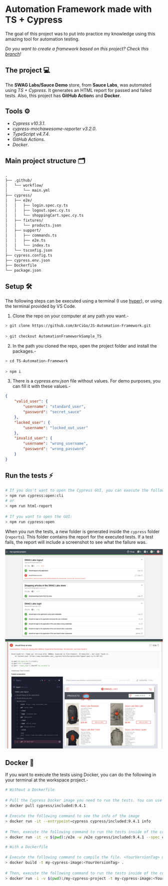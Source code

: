 # Automation Framework made with TS + Cypress

The goal of this project was to put into practice my knowledge using this amazing tool for automation testing.

*Do you want to create a framework based on this project? Check this [branch](https://github.com/ArCiGo/TS-Automation-Framework/tree/master)!*

## The project 💻

The **SWAG Labs/Sauce Demo** store, from **Sauce Labs**, was automated using *TS + Cypress*. It generates an HTML report for passed and failed tests. Also, this project has **GitHub Action**s and **Docker**. 

## Tools ⚙️

* *Cypress v10.3.1*.
* *cypress-mochawesome-reporter v3.2.0*.
* *TypeScript v4.7.4*.
* *GitHub Actions*.
* *Docker*.

## Main project structure 🗂️

```
.
├── .github/
│   └── workflow/
│       └── main.yml
├── cypress/
│   ├── e2e/
│   │   ├── login.spec.cy.ts
│   │   ├── logout.spec.cy.ts
│   │   └── shoppingCart.spec.cy.ts
│   ├── fixtures/
│   │   └── products.json
│   ├── support/
│   │   ├── commands.ts
│   │   ├── e2e.ts
│   │   └── index.ts
│   └── tsconfig.json
├── cypress.config.ts
├── cypress.env.json
├── Dockerfile
└── package.json
```

## Setup 🛠️

The following steps can be executed using a terminal (I use [hyper](https://hyper.is/)), or using the terminal provided by VS Code.

1. Clone the repo on your computer at any path you want.-

```bash
> git clone https://github.com/ArCiGo/JS-Automation-Framework.git

> git checkout AutomationFrameworkSample_TS
```
2. In the path you cloned the repo, open the project folder and install the packages.-
```bash
> cd TS-Automation-Framework

> npm i
```
3. There is a *cypress.env.json* file without values. For demo purposes, you can fill it with these values.-

```json
{
    "valid_user": {
        "username": "standard_user",
        "password": "secret_sauce"
    },
    "locked_user": {
        "username": "locked_out_user"
    },
    "invalid_user": {
        "username": "wrong_username",
        "password": "wrong_password"
    }
}
```

## Run the tests ⚡
```bash
# If you don't want to open the Cypress GUI, you can execute the following commands:
> npm run cypress:open:cli
# or
> npm run html-report

# If you want to open the GUI:
> npm run cypress:open
```

When you run the tests, a new folder is generated inside the `cypress` folder (`reports`). This folder contains the report for the executed tests. If a test fails, the report will include a screenshot to see what the failure was.

![UI Report Sample](./Img_Report_01.png)
![UI Report Sample](./Img_Report_02.png)

## Docker 🐋

If you want to execute the tests using Docker, you can do the following in your terminal at the workspace project.-


```bash
# Without a Dockerfile

# Pull the Cypress Docker image you need to run the tests. You can use the latest one
> docker pull cypress/included:9.4.1

# Execute the following command to see the info of the image
> docker run -it --entrypoint=cypress cypress/included:9.4.1 info

# Then, execute the following command to run the tests inside of the container
> docker run -it -v $(pwd):/e2e -w /e2e cypress/included:9.4.1 --spec cypress/e2e --browser electron
```

```bash
# With a Dockerfile

# Execute the following command to compile the file. <YourVersionTag> may be any value you want
> docker build -t my-cypress-image:<YourVersionTag> .

# Then, execute the following command to run the tests inside of the container
> docker run -i -v $(pwd):/my-cypress-project -t my-cypress-image:<YourVersionTag> --spec cypress/e2e
```
